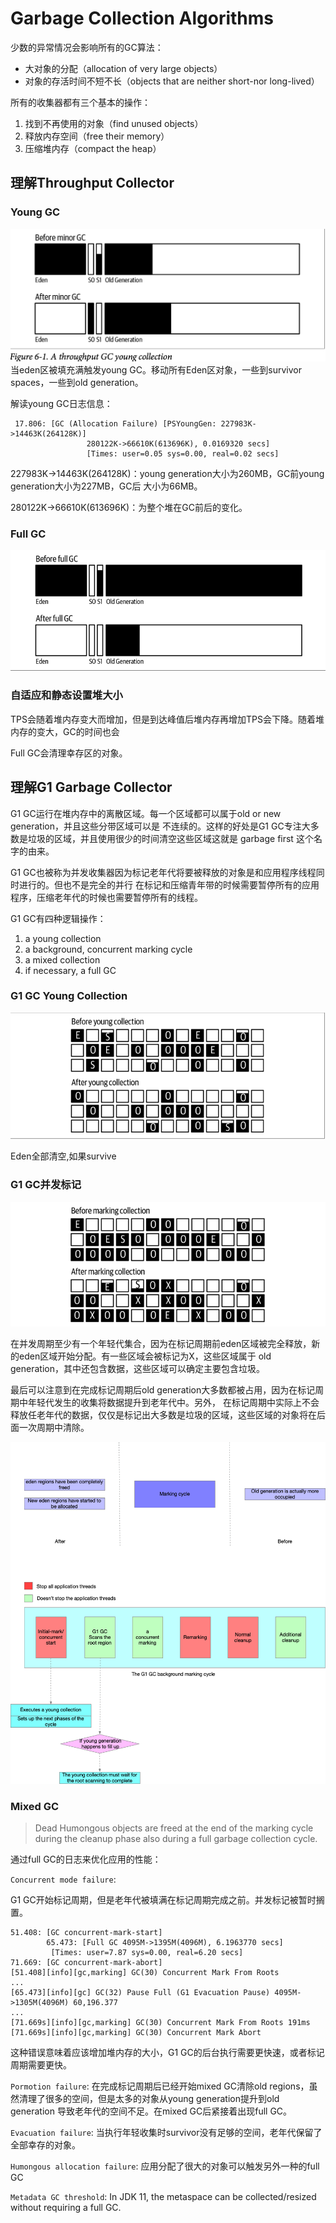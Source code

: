 # Garbage Collection Algorithms
少数的异常情况会影响所有的GC算法：
* 大对象的分配（allocation of very large objects）
* 对象的存活时间不短不长（objects that are neither short-nor long-lived）

所有的收集器都有三个基本的操作：
1. 找到不再使用的对象（find unused objects）
2. 释放内存空间（free their memory）
3. 压缩堆内存（compact the heap）

## 理解Throughput Collector
### Young GC
![image](../../img/artcle/a_throughput_gc_young_collection.png)
当eden区被填充满触发young GC。移动所有Eden区对象，一些到survivor spaces，一些到old generation。

解读young GC日志信息：
```text
 17.806: [GC (Allocation Failure) [PSYoungGen: 227983K->14463K(264128K)]
                 280122K->66610K(613696K), 0.0169320 secs]
                 [Times: user=0.05 sys=0.00, real=0.02 secs]
```
227983K->14463K(264128K)：young generation大小为260MB，GC前young generation大小为227MB，GC后
大小为66MB。

280122K->66610K(613696K)：为整个堆在GC前后的变化。

### Full GC
![image](../../img/artcle/a_throughput_full_gc.png)

### 自适应和静态设置堆大小
TPS会随着堆内存变大而增加，但是到达峰值后堆内存再增加TPS会下降。随着堆内存的变大，GC的时间也会

Full GC会清理幸存区的对象。
## 理解G1 Garbage Collector
G1 GC运行在堆内存中的离散区域。每一个区域都可以属于old or new generation，并且这些分带区域可以是
不连续的。这样的好处是G1 GC专注大多数是垃圾的区域，并且使用很少的时间清空这些区域这就是 garbage first
这个名字的由来。

G1 GC也被称为并发收集器因为标记老年代将要被释放的对象是和应用程序线程同时进行的。但也不是完全的并行
在标记和压缩青年带的时候需要暂停所有的应用程序，压缩老年代的时候也需要暂停所有的线程。

G1 GC有四种逻辑操作：
1. a young collection
2. a background, concurrent marking cycle
3. a mixed collection
4. if necessary, a full GC

### G1 GC Young Collection

![image](../../img/artcle/g1_young_gc.png)

Eden全部清空,如果survive

### G1 GC并发标记
![image](../../img/artcle/g1_gc_marking.png)

在并发周期至少有一个年轻代集合，因为在标记周期前eden区域被完全释放，新的eden区域开始分配。有一些区域会被标记为X，这些区域属于
old generation，其中还包含数据，这些区域可以确定主要包含垃圾。

最后可以注意到在完成标记周期后old generation大多数都被占用，因为在标记周期中年轻代发生的收集将数据提升到老年代中。另外，
在标记周期中实际上不会释放任老年代的数据，仅仅是标记出大多数是垃圾的区域，这些区域的对象将在后面一次周期中清除。

![image](../../img/artcle/marking_cycle.png)

### Mixed GC
>Dead Humongous objects are freed at the end of the marking cycle during the cleanup phase also during
a full garbage collection cycle.

通过full GC的日志来优化应用的性能：

`Concurrent mode failure`:

G1 GC开始标记周期，但是老年代被填满在标记周期完成之前。并发标记被暂时搁置。
```text
51.408: [GC concurrent-mark-start]
        65.473: [Full GC 4095M->1395M(4096M), 6.1963770 secs]
         [Times: user=7.87 sys=0.00, real=6.20 secs]
71.669: [GC concurrent-mark-abort]
[51.408][info][gc,marking] GC(30) Concurrent Mark From Roots
...
[65.473][info][gc] GC(32) Pause Full (G1 Evacuation Pause) 4095M->1305M(4096M) 60,196.377
...
[71.669s][info][gc,marking] GC(30) Concurrent Mark From Roots 191ms
[71.669s][info][gc,marking] GC(30) Concurrent Mark Abort
```
这种错误意味着应该增加堆内存的大小，G1 GC的后台执行需要更快速，或者标记周期需要更快。

`Pormotion failure`:
在完成标记周期后已经开始mixed GC清除old regions，虽然清理了很多的空间，但是太多的对象从young generation提升到old generation
导致老年代的空间不足。在mixed GC后紧接着出现full GC。

`Evacuation failure`:
当执行年轻收集时survivor没有足够的空间，老年代保留了全部幸存的对象。

`Humongous allocation failure`:
应用分配了很大的对象可以触发另外一种的full GC

`Metadata GC threshold`:
In JDK 11, the metaspace can be collected/resized without requiring a full GC.





